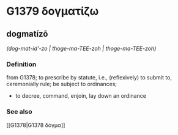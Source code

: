 # G1379 δογματίζω

## dogmatízō

_(dog-mat-id'-zo | thoge-ma-TEE-zoh | thoge-ma-TEE-zoh)_

### Definition

from G1378; to prescribe by statute, i.e., (reflexively) to submit to, ceremonially rule; be subject to ordinances; 

- to decree, command, enjoin, lay down an ordinance

### See also

[[G1378|G1378 δόγμα]]
